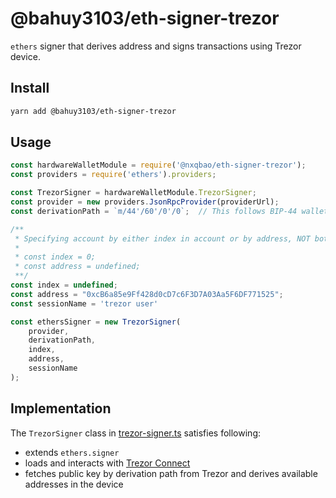 # @bahuy3103/eth-signer-trezor

`ethers` signer that derives address and signs transactions using Trezor device.
## Install
```bash
yarn add @bahuy3103/eth-signer-trezor
```

## Usage

```js
const hardwareWalletModule = require('@nxqbao/eth-signer-trezor');
const providers = require('ethers').providers;

const TrezorSigner = hardwareWalletModule.TrezorSigner;
const provider = new providers.JsonRpcProvider(providerUrl);
const derivationPath = `m/44'/60'/0'/0`;  // This follows BIP-44 wallet, without <index> in derivation path

/**
 * Specifying account by either index in account or by address, NOT both
 * 
 * const index = 0;
 * const address = undefined;
 **/
const index = undefined;
const address = "0xcB6a85e9Ff428d0cD7c6F3D7A03Aa5F6DF771525";
const sessionName = 'trezor user'

const ethersSigner = new TrezorSigner(
    provider,
    derivationPath,
    index,
    address,
    sessionName
);
```

## Implementation

The `TrezorSigner` class in [trezor-signer.ts](./src/trezor-signer.ts) satisfies following:
- extends `ethers.signer`
- loads and interacts with [Trezor Connect](https://github.com/trezor/connect)
- fetches public key by derivation path from Trezor and derives available addresses in the device

